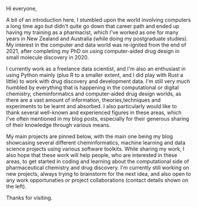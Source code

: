 Hi everyone,

A bit of an introduction here, I stumbled upon the world involving computers a long time ago but didn't quite go down that career path and ended up having my training as a pharmacist, which I've worked as one for many years in New Zealand and Australia (while doing my postgraduate studies). My interest in the computer and data world was re-ignited from the end of 2021, after completing my PhD on using computer-aided drug design in small molecule discovery in 2020.

I currently work as a freelance data scientist, and I'm also an enthusiast in using Python mainly (plus R to a smaller extent, and I did play with Rust a little) to work with drug discovery and development data. I'm still very much humbled by everything that is happening in the computational or digital chemistry, cheminformatics and computer-aided drug design worlds, as there are a vast amount of information, theories,techniques and experiments to be learnt and absorbed. I also particularly would like to thank several well-known and experienced figures in these areas, which I've often mentioned in my blog posts, especially for their generous sharing of their knowledge through various means.

My main projects are pinned below, with the main one being my blog showcasing several different cheminformatics, machine learning and data science projects using various software toolkits. While sharing my work, I also hope that these work will help people, who are interested in these areas, to get started in coding and learning about the computational side of pharmaceutical chemistry and drug discovery. I'm currently still working on new projects, always trying to brainstorm for the next idea, and also open to any work opportunaties or project collaborations (contact details shown on the left). 

Thanks for visiting.